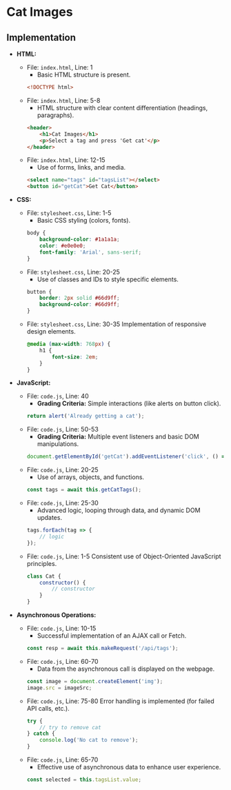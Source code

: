 # Cat Images

## Implementation

- **HTML:**
  - File: `index.html`, Line: 1
    - Basic HTML structure is present.
    ```html
    <!DOCTYPE html>
    ```
  - File: `index.html`, Line: 5-8
    - HTML structure with clear content differentiation (headings, paragraphs).
    ```html
    <header>
        <h1>Cat Images</h1>
        <p>Select a tag and press 'Get cat'</p>
    </header>
    ```
  - File: `index.html`, Line: 12-15
    - Use of forms, links, and media.
    ```html
    <select name="tags" id="tagsList"></select>
    <button id="getCat">Get Cat</button>
    ```

- **CSS:**
  - File: `stylesheet.css`, Line: 1-5
    - Basic CSS styling (colors, fonts).
    ```css
    body {
        background-color: #1a1a1a;
        color: #e0e0e0;
        font-family: 'Arial', sans-serif;
    }
    ```
  - File: `stylesheet.css`, Line: 20-25
    - Use of classes and IDs to style specific elements.
    ```css
    button {
        border: 2px solid #66d9ff;
        background-color: #66d9ff;
    }
    ```
  - File: `stylesheet.css`, Line: 30-35
     Implementation of responsive design elements.
    ```css
    @media (max-width: 768px) {
        h1 {
            font-size: 2em;
        }
    }
    ```

- **JavaScript:**
  - File: `code.js`, Line: 40
    - **Grading Criteria:** Simple interactions (like alerts on button click).
    ```javascript
    return alert('Already getting a cat');
    ```
  - File: `code.js`, Line: 50-53
    - **Grading Criteria:** Multiple event listeners and basic DOM manipulations.
    ```javascript
    document.getElementById('getCat').addEventListener('click', () => cats.getCat());
    ```
  - File: `code.js`, Line: 20-25
    - Use of arrays, objects, and functions.
    ```javascript
    const tags = await this.getCatTags();
    ```
  - File: `code.js`, Line: 25-30
    - Advanced logic, looping through data, and dynamic DOM updates.
    ```javascript
    tags.forEach(tag => {
        // logic
    });
    ```
  - File: `code.js`, Line: 1-5
     Consistent use of Object-Oriented JavaScript principles.
    ```javascript
    class Cat {
        constructor() {
            // constructor
        }
    }
    ```

- **Asynchronous Operations:**
  - File: `code.js`, Line: 10-15
    - Successful implementation of an AJAX call or Fetch.
    ```javascript
    const resp = await this.makeRequest('/api/tags');
    ```
  - File: `code.js`, Line: 60-70
    - Data from the asynchronous call is displayed on the webpage.
    ```javascript
    const image = document.createElement('img');
    image.src = imageSrc;
    ```
  - File: `code.js`, Line: 75-80
     Error handling is implemented (for failed API calls, etc.).
    ```javascript
    try {
        // try to remove cat
    } catch {
        console.log('No cat to remove');
    }
    ```
  - File: `code.js`, Line: 65-70
    - Effective use of asynchronous data to enhance user experience.
    ```javascript
    const selected = this.tagsList.value;
    ```

